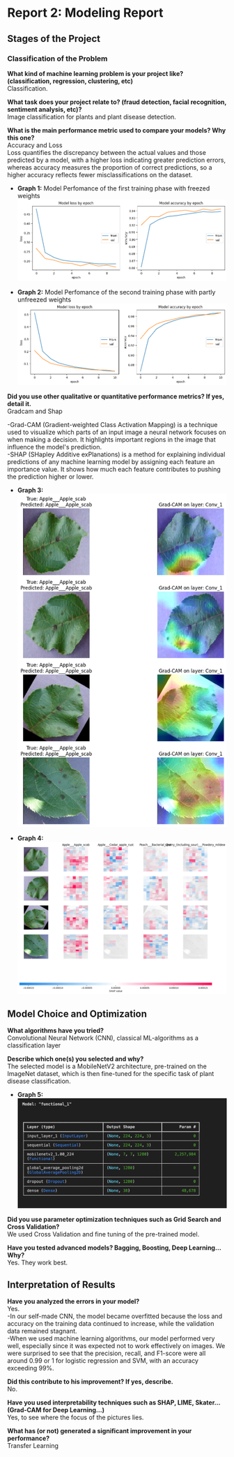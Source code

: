 # Report 2: Modeling Report

## Stages of the Project

### Classification of the Problem

**What kind of machine learning problem is your project like? (classification, regression, clustering, etc)**  
Classification.

**What task does your project relate to? (fraud detection, facial recognition, sentiment analysis, etc)?**  
Image classification for plants and plant disease detection.

**What is the main performance metric used to compare your models? Why this one?**  
Accuracy and Loss  
Loss quantifies the discrepancy between the actual values and those predicted by a model, with a higher loss indicating greater prediction errors, whereas accuracy measures the proportion of correct predictions, so a higher accuracy reflects fewer misclassifications on the dataset.

- **Graph 1:** Model Perfomance of the first training phase with freezed weights 
![alt text](../02_figures/Viz_6.png)

- **Graph 2:** 
Model Perfomance of the second training phase with partly unfreezed weights 
![alt text](../02_figures/viz_7.png)

**Did you use other qualitative or quantitative performance metrics? If yes, detail it.**  
Gradcam and Shap

-Grad-CAM (Gradient-weighted Class Activation Mapping) is a technique used to visualize which parts of an input image a neural network focuses on when making a decision. It highlights important regions in the image that influence the model's prediction.  
-SHAP (SHapley Additive exPlanations) is a method for explaining individual predictions of any machine learning model by assigning each feature an importance value. It shows how much each feature contributes to pushing the prediction higher or lower.

- **Graph 3:** 
![alt text](../02_figures/viz_9.png)

- **Graph 4:** 
![alt text](../02_figures/viz_10.png)


## Model Choice and Optimization

**What algorithms have you tried?**  
Convolutional Neural Network (CNN), classical ML-algorithms as a classification layer

**Describe which one(s) you selected and why?**  
The selected model is a MobileNetV2 architecture, pre-trained on the ImageNet dataset, which is then fine-tuned for the specific task of plant disease classification.

- **Graph 5:** 
![alt text](../02_figures/viz_8.png)


**Did you use parameter optimization techniques such as Grid Search and Cross Validation?**  
We used Cross Validation and fine tuning of the pre-trained model.

**Have you tested advanced models? Bagging, Boosting, Deep Learning… Why?**  
Yes. They work best.

## Interpretation of Results

**Have you analyzed the errors in your model?**  
Yes.  
-In our self-made CNN, the model became overfitted because the loss and accuracy on the training data continued to increase, while the validation data remained stagnant.  
-When we used machine learning algorithms, our model performed very well, especially since it was expected not to work effectively on images. We were surprised to see that the precision, recall, and F1-score were all around 0.99 or 1 for logistic regression and SVM, with an accuracy exceeding 99%.

**Did this contribute to his improvement? If yes, describe.**  
No.

**Have you used interpretability techniques such as SHAP, LIME, Skater… (Grad-CAM for Deep Learning…)**  
Yes, to see where the focus of the pictures lies.

**What has (or not) generated a significant improvement in your performance?**  
Transfer Learning